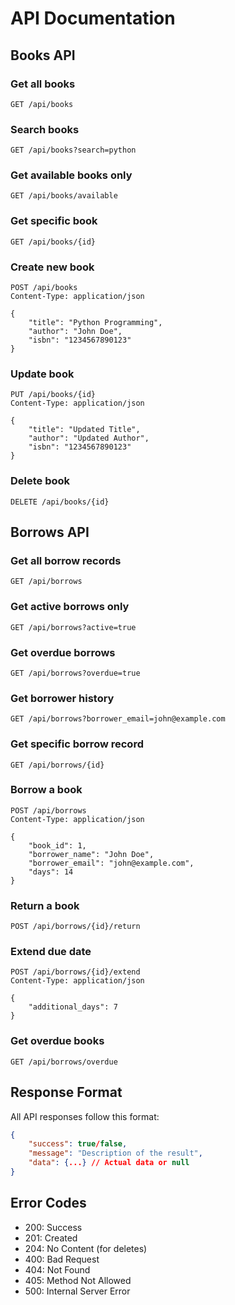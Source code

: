 # API Documentation

## Books API

### Get all books
```
GET /api/books
```

### Search books
```
GET /api/books?search=python
```

### Get available books only
```
GET /api/books/available
```

### Get specific book
```
GET /api/books/{id}
```

### Create new book
```
POST /api/books
Content-Type: application/json

{
    "title": "Python Programming",
    "author": "John Doe",
    "isbn": "1234567890123"
}
```

### Update book
```
PUT /api/books/{id}
Content-Type: application/json

{
    "title": "Updated Title",
    "author": "Updated Author",
    "isbn": "1234567890123"
}
```

### Delete book
```
DELETE /api/books/{id}
```

## Borrows API

### Get all borrow records
```
GET /api/borrows
```

### Get active borrows only
```
GET /api/borrows?active=true
```

### Get overdue borrows
```
GET /api/borrows?overdue=true
```

### Get borrower history
```
GET /api/borrows?borrower_email=john@example.com
```

### Get specific borrow record
```
GET /api/borrows/{id}
```

### Borrow a book
```
POST /api/borrows
Content-Type: application/json

{
    "book_id": 1,
    "borrower_name": "John Doe",
    "borrower_email": "john@example.com",
    "days": 14
}
```

### Return a book
```
POST /api/borrows/{id}/return
```

### Extend due date
```
POST /api/borrows/{id}/extend
Content-Type: application/json

{
    "additional_days": 7
}
```

### Get overdue books
```
GET /api/borrows/overdue
```

## Response Format

All API responses follow this format:

```json
{
    "success": true/false,
    "message": "Description of the result",
    "data": {...} // Actual data or null
}
```

## Error Codes

- 200: Success
- 201: Created
- 204: No Content (for deletes)
- 400: Bad Request
- 404: Not Found
- 405: Method Not Allowed
- 500: Internal Server Error